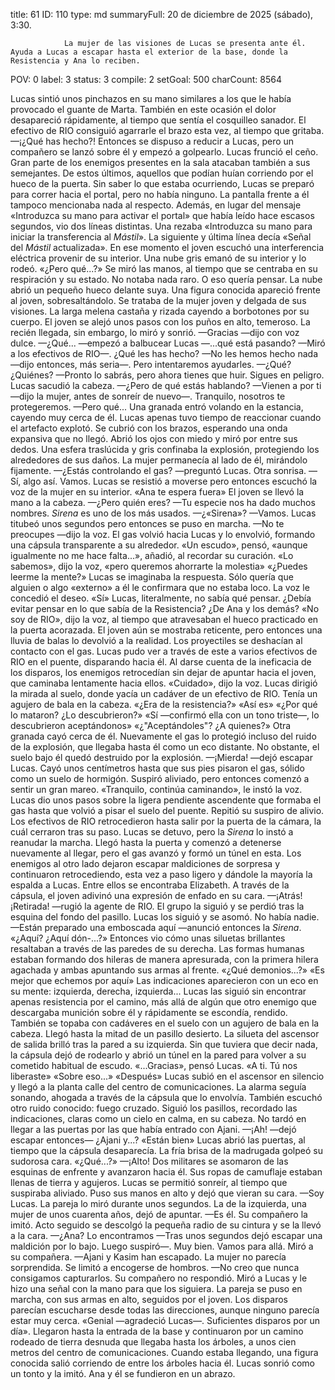 title:          61
ID:             110
type:           md
summaryFull:    20 de diciembre de 2025 (sábado), 3:30.
                
                La mujer de las visiones de Lucas se presenta ante él. Ayuda a Lucas a escapar hasta el exterior de la base, donde la Resistencia y Ana lo reciben.
POV:            0
label:          3
status:         3
compile:        2
setGoal:        500
charCount:      8564


Lucas sintió unos pinchazos en su mano similares a los que le había provocado el guante de Marta. También en este ocasión el dolor desapareció rápidamente, al tiempo que sentía el cosquilleo sanador.
El efectivo de RIO consiguió agarrarle el brazo esta vez, al tiempo que gritaba.
—¡¿Qué has hecho?!
Entonces se dispuso a reducir a Lucas, pero un compañero se lanzó sobre él y empezó a golpearlo.
Lucas frunció el ceño. Gran parte de los enemigos presentes en la sala atacaban también a sus semejantes. De estos últimos, aquellos que podían huían corriendo por el hueco de la puerta.
Sin saber lo que estaba ocurriendo, Lucas se preparó para correr hacia el portal, pero no había ninguno. La pantalla frente a él tampoco mencionaba nada al respecto.
Además, en lugar del mensaje «Introduzca su mano para activar el portal» que había leído hace escasos segundos, vio dos líneas distintas. Una rezaba «Introduzca su mano para iniciar la transferencia al *Mástil*». La siguiente y última línea decía «Señal del *Mástil* actualizada».
En ese momento el joven escuchó una interferencia eléctrica provenir de su interior. Una nube gris emanó de su interior y lo rodeó. 
«¿Pero qué...?»
Se miró las manos, al tiempo que se centraba en su respiración y su estado. No notaba nada raro.
O eso quería pensar.
La nube abrió un pequeño hueco delante suya. Una figura conocida apareció frente al joven, sobresaltándolo.
Se trataba de la mujer joven y delgada de sus visiones. La larga melena castaña y rizada cayendo a borbotones por su cuerpo.
El joven se alejó unos pasos con los puños en alto, temeroso. La recién llegada, sin embargo, lo miró y sonrió.
—Gracias —dijo con voz dulce.
—¿Qué... —empezó a balbucear Lucas —...qué está pasando? —Miró a los efectivos de RIO—. ¿Qué les has hecho?
—No les hemos hecho nada —dijo entonces, más seria—. Pero intentaremos ayudarles.
—¿Qué? ¿Quiénes?
—Pronto lo sabrás, pero ahora tienes que huir. Sigues en peligro.
Lucas sacudió la cabeza.
—¿Pero de qué estás hablando?
—Vienen a por ti —dijo la mujer, antes de sonreír de nuevo—. Tranquilo, nosotros te protegeremos.
—Pero qué...
Una granada entró volando en la estancia, cayendo muy cerca de él. Lucas apenas tuvo tiempo de reaccionar cuando  el artefacto explotó. Se cubrió con los brazos, esperando una onda expansiva que no llegó.
Abrió los ojos con miedo y miró por entre sus dedos. Una esfera traslúcida y gris confinaba la explosión, protegiendo los alrededores de sus daños. 
La mujer permanecía al lado de él, mirándolo fijamente.
—¿Estás controlando el gas? —preguntó Lucas.
Otra sonrisa.
—Sí, algo así. Vamos.
Lucas se resistió a moverse pero entonces escuchó la voz de la mujer en su interior.
«Ana te espera fuera»
El joven se llevó la mano a la cabeza.
—¿Pero quién eres?
—Tu especie nos ha dado muchos nombres. *Sirena* es uno de los más usados.
—¿«Sirena»?
—Vamos.
Lucas titubeó unos segundos pero entonces se puso en marcha.
—No te preocupes —dijo la voz.
El gas volvió hacia Lucas y lo envolvió, formando una cápsula transparente a su alrededor.
«Un escudo», pensó, «aunque igualmente no me hace falta...», añadió, al recordar su curación.
«Lo sabemos», dijo la voz, «pero queremos ahorrarte la molestia»
«¿Puedes leerme la mente?»
Lucas se imaginaba la respuesta. Sólo quería que alguien o algo «externo» a él le confirmara que no estaba loco.
La voz le concedió el deseo.
«Sí»
Lucas, literalmente, no sabía qué pensar. ¿Debía evitar pensar en lo que sabía de la Resistencia? ¿De Ana y los demás?
«No soy de RIO», dijo la voz, al tiempo que atravesaban el hueco practicado en la puerta acorazada.
El joven aún se mostraba reticente, pero entonces una lluvia de balas lo devolvió a la realidad.
Los proyectiles se deshacían al contacto con el gas. Lucas pudo ver a través de este a varios efectivos de RIO en el puente, disparando hacia él. Al darse cuenta de la ineficacia de los disparos, los enemigos retrocedían sin dejar de apuntar hacia el joven, que caminaba lentamente hacia ellos.
«Cuidado», dijo la voz.
Lucas dirigió la mirada al suelo, donde yacía un cadáver de un efectivo de RIO. Tenía un agujero de bala en la cabeza.
«¿Era de la resistencia?»
«Así es»
«¿Por qué lo mataron? ¿Lo descubrieron?»
«Sí —confirmó ella con un tono triste—, lo descubrieron aceptándonos»
«¿"Aceptándoles"? ¿A quienes?»
Otra granada cayó cerca de él. Nuevamente el gas lo protegió incluso del ruido de la explosión, que llegaba hasta él como un eco distante.
No obstante, el suelo bajo él quedó destruido por la explosión.
—¡Mierda! —dejó escapar Lucas.
Cayó unos centímetros hasta que sus pies pisaron el gas, sólido como un suelo de hormigón.
Suspiró aliviado, pero entonces comenzó a sentir un gran mareo.
«Tranquilo, continúa caminando», le instó la voz.
Lucas dio unos pasos sobre la ligera pendiente ascendente que formaba el gas hasta que volvió a pisar el suelo del puente. Repitió su suspiro de alivio.
Los efectivos de RIO retrocedieron hasta salir por la puerta de la cámara, la cuál cerraron tras su paso.
Lucas se detuvo, pero la *Sirena* lo instó a reanudar la marcha. Llegó hasta la puerta y comenzó a detenerse nuevamente al llegar, pero el gas avanzó y formó un túnel en esta. Los enemigos al otro lado dejaron escapar maldiciones de sorpresa y continuaron retrocediendo, esta vez a paso ligero y dándole la mayoría la espalda a Lucas.
Entre ellos se encontraba Elizabeth.
A través de la cápsula, el joven adivinó una expresión de enfado en su cara.
—¡Atrás! ¡Retirada! —rugió la agente de RIO.
El grupo la siguió y se perdió tras la esquina del fondo del pasillo. Lucas los siguió y se asomó.
No había nadie.
—Están preparado una emboscada aquí —anunció entonces la *Sirena*.
«¿Aquí? ¿Aquí dón-...?»
Entonces vio cómo unas siluetas brillantes resaltaban a través de las paredes de su derecha. Las formas humanas estaban formando dos hileras de manera apresurada, con la primera hilera agachada y ambas apuntando sus armas al frente.
«¿Qué demonios...?»
«Es mejor que echemos por aquí»
Las indicaciones aparecieron con un eco en su mente: izquierda, derecha, izquierda...
Lucas las siguió sin encontrar apenas resistencia por el camino, más allá de algún que otro enemigo que descargaba munición sobre él y rápidamente se escondía, rendido. También se topaba con cadáveres en el suelo con un agujero de bala en la cabeza.
Llegó hasta la mitad de un pasillo desierto. La silueta del ascensor de salida brilló tras la pared a su izquierda.
Sin que tuviera que decir nada, la cápsula dejó de rodearlo y abrió un túnel en la pared para volver a su cometido habitual de escudo.
«...Gracias», pensó Lucas.
«A ti. Tú nos liberaste»
«Sobre eso...»
«Después»
Lucas subió en el ascensor en silencio y llegó a la planta calle del centro de comunicaciones. La alarma seguía sonando, ahogada a través de la cápsula que lo envolvía. También escuchó otro ruido conocido: fuego cruzado.
Siguió los pasillos, recordado las indicaciones, claras como un cielo en calma, en su cabeza.
No tardó en llegar a las puertas por las que había entrado con Ajani.
—¡Ah! —dejó escapar entonces— ¿Ajani y...?
«Están bien»
Lucas abrió las puertas, al tiempo que la cápsula desaparecía. La fría brisa de la madrugada golpeó su sudorosa cara.
«¿Qué...?»
—¡Alto!
Dos militares se asomaron de las esquinas de enfrente y avanzaron hacia él. Sus ropas de camuflaje estaban llenas de tierra y agujeros.
Lucas se permitió sonreír, al tiempo que suspiraba aliviado.
Puso sus manos en alto y dejó que vieran su cara.
—Soy Lucas.
La pareja lo miró durante unos segundos. La de la izquierda, una mujer de unos cuarenta años, dejó de apuntar.
—Es él.
Su compañero la imitó. Acto seguido se descolgó la pequeña radio de su cintura y se la llevó a la cara.
—¿Ana? Lo encontramos —Tras unos segundos dejó escapar una maldición por lo bajo. Luego suspiró—. Muy bien. Vamos para allá.
Miró a su compañera.
—Ajani y Kasim han escapado.
La mujer no parecía sorprendida. Se limitó a encogerse de hombros.
—No creo que nunca consigamos capturarlos.
Su compañero no respondió. Miró a Lucas y le hizo una señal con la mano para que los siguiera. La pareja se puso en marcha, con sus armas en alto, seguidos por el joven.
Los disparos parecían escucharse desde todas las direcciones, aunque ninguno parecía estar muy cerca.
«Genial  —agradeció Lucas—. Suficientes disparos por un día».
Llegaron hasta la entrada de la base y continuaron por un camino rodeado de tierra desnuda que llegaba hasta los árboles, a unos cien metros del centro de comunicaciones.
Cuando estaba llegando, una figura conocida salió corriendo de entre los árboles hacia él. Lucas sonrió como un tonto y la imitó.
Ana y él se fundieron en un abrazo.